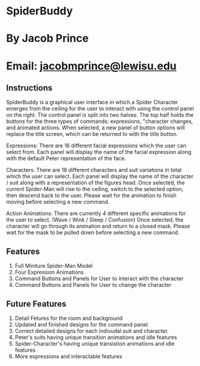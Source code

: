# SpiderBuddy
# By Jacob Prince
# Email: jacobmprince@lewisu.edu

## Instructions
SpiderBuddy is a graphical user interface in which a Spider Character emerges from the ceiling for the user to interact with using the control panel on the right. The control panel is split into two halves. The top half holds the buttons for the three types of commands: expressions, "character changes, and animated actions. When selected, a new panel of button options will replace the title screen, which can be returned to with the title button. 

Expressions: There are 16 different facial expressions which the user can select from. Each panel will display the name of the facial expression along with the default Peter representation of the face.

Characters: There are 16 different characters and suit variations in total which the user can select. Each panel will display the name of the character / suit along with a representation of the figures head. Once selected, the current Spider-Man will rise to the ceiling, switch to the selected option, then descend back to the user. Please wait for the animation to finish moving before selecting a new command. 

Action Animations: There are currently 4 different specific animations for the user to select. (Wave / Wink / Sleep / Confusion) Once selected, the character will go through its animation and return to a closed mask. Please wait for the mask to be pulled down before selecting a new command.

## Features
1. Full Miniture Spider-Man Model
2. Four Expression Animations
3. Command Buttons and Panels for User to interact with the character
4. Command Buttons and Panels for User to change the character

## Future Features
1. Detail Fetures for the room and background
2. Updated and finished designs for the command panel.
3. Correct detailed designs for each indivudal suit and character.
4. Peter's suits having unique transition animations and idle features
5. Spider-Character's having unique transistion animations and idle features
6. More expressions and interactable features
